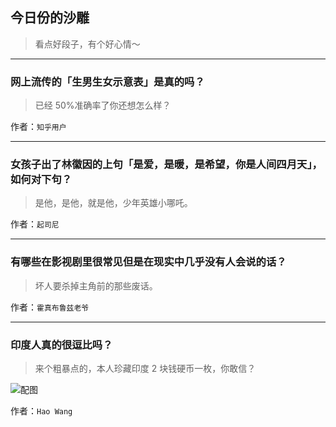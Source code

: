 ## 今日份的沙雕

> 看点好段子，有个好心情～


 
---

### 网上流传的「生男生女示意表」是真的吗？

> 已经 50%准确率了你还想怎么样？


作者：`知乎用户`

---

### 女孩子出了林徽因的上句「是爱，是暖，是希望，你是人间四月天」，如何对下句？

> 是他，是他，就是他，少年英雄小哪吒。


作者：`起司尼`

---

### 有哪些在影视剧里很常见但是在现实中几乎没有人会说的话？

> 坏人要杀掉主角前的那些废话。


作者：`霍真布鲁兹老爷`

---

### 印度人真的很逗比吗？

> 来个粗暴点的，本人珍藏印度 2 块钱硬币一枚，你敢信？



![配图](http://pic3.zhimg.com/70/f2d6e235fd6049115cc0f7ce8f2402ca_b.jpg)


作者：`Hao Wang`